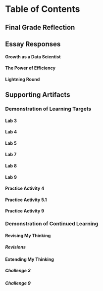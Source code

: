 # Table of Contents 

## Final Grade Reflection

## Essay Responses

#### Growth as a Data Scientist

#### The Power of Efficiency

#### Lightning Round

## Supporting Artifacts 

### Demonstration of Learning Targets

#### Lab 3 

#### Lab 4

#### Lab 5

#### Lab 7

#### Lab 8 

#### Lab 9

#### Practice Activity 4

#### Practice Activity 5.1

#### Practice Activity 9

### Demonstration of Continued Learning

#### Revising My Thinking

##### Revisions 

#### Extending My Thinking

##### Challenge 3

##### Challenge 9
